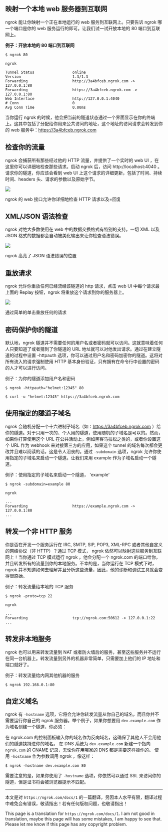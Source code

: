 <!--
「翻译」ngrok 1.X 使用文档
ngrok 能让你映射一个正在本地运行的 web 服务到互联网上。只要告诉 ngrok 哪一个端口是你的 web 服务运行的即可
1497716653
-->

## 映射一个本地 web 服务器到互联网

ngrok 能让你映射一个正在本地运行的 web 服务到互联网上。只要告诉 ngrok 哪一个端口是你的 web 服务运行的即可。让我们试一试开放本地的 80 端口到互联网上。

**例子：开放本地的 80 端口到互联网**

```
$ ngrok 80
```

```
ngrok

Tunnel Status                 online
Version                       1.3/1.3
Forwarding                    http://3a4bfceb.ngrok.com -> 127.0.0.1:80
Forwarding                    https://3a4bfceb.ngrok.com -> 127.0.0.1:80
Web Interface                 http://127.0.0.1:4040
# Conn                        0
Avg Conn Time                 0.00ms
```

当你运行 ngrok 的时候，他会把当前的隧道状态通过一个界面显示在你的终端上。这其中包括了分配给你用来公共访问的地址，这个地址的访问请求会转发到你的 web 服务中：https://3a4bfceb.ngrok.com

## 检查你的流量

ngrok 会捕获所有那些经过他的 HTTP 流量，并提供了一个实时的 web UI ，在这里你可以详细地检查那些请求。启动 ngrok 后，访问 http://localhost:4040 。请求你的隧道，你应该会看到 web UI 上这个请求的详细更新，包括了时间、持续时间、headers 头、请求的参数以及原始字节。

![](https://imlonghao.com/files/27/5bbb4ebac03e5.jpg)

ngrok 的 web 接口允许你详细地检查 HTTP 请求以及=回复

## XML/JSON 语法检查

ngrok 对绝大多数使用在 web 中的数据交换格式有特别的支持。一切 XML 以及 JSON 格式的数据都会自动被美化输出来让你检查语法错误。

![](https://imlonghao.com/files/27/5bbb4ebfc763f.jpg)

ngrok 高亮了 JSON 语法错误的位置

## 重放请求

ngrok 允许你重放任何已经流经该隧道的 http 请求，点击 web UI 中每个请求最上面的 Replay 按钮，ngrok 将重放这个请求到你的服务器上。

![](https://imlonghao.com/files/27/5bbb4ec576595.jpg)

通过简单的单击重放任何的请求

## 密码保护你的隧道

默认地，ngrok 隧道并不需要任何的用户名或者密码就可以访问。这就意味着任何人只要知道了或者猜到了你隧道的 URL 地址就可以对他发出请求。通过在建立隧道的过程中设置 -httpauth 选项，你可以通过用户名和密码加密你的隧道。这将对所有流入的请求强制使用 HTTP 基本身份验证，只有拥有在命令行中设置的密码的人才可以进行访问。

例子：为你的隧道添加用户名和密码

```
$ ngrok -httpauth="helmet:12345" 80
```

```
$ curl -u "helmet:12345" https://3a4bfceb.ngrok.com
```

## 使用指定的隧道子域名

ngrok 会随机分配一个十六进制子域名（如：https://3a4bfceb.ngrok.com ）给你的隧道。对于只用一次的、个人用的隧道，使用随机的子域名是可以的。然而，如果你打算使用这个 URL 在公共活动上，例如黑客马拉松之类的，或者你设置这个 URL 作为 webhook 来对接第三方的应用，如果这个 tunnel 的域名每次都会更改并且难以阅读的话，这是令人沮丧的。通过 `-subdomain` 选项，ngrok 允许你使用指定的子域名来启动一个隧道。让我们来用 example 作为子域名启动一个隧道。

例子：使用指定的子域名来启动一个隧道， 'example'

```
$ ngrok -subdomain=example 80
```

```
ngrok

...
Forwarding                    https://example.ngrok.com -> 127.0.0.1:80
...
```

## 转发一个非 HTTP 服务

你是否在开发一个服务运行在 IRC, SMTP, SIP, POP3, XML-RPC 或者其他自定义的网络协议（非 HTTP）？通过 TCP 模式， ngrok 依然可以映射这些服务到互联网上！当你通过 TCP 模式运行 ngrok ，他会分配一个 ngrok.com 的端口给你，并且转发所有的流量到你的本地服务。不幸的是，当你运行在 TCP 模式下时， ngrok 并不知道如何去理解并且分析这些流量，因此，他的诊断和调试工具就会变得很原始。

例子：转发流量给本地的 TCP 服务

```
$ ngrok -proto=tcp 22
```

```
ngrok

...
Forwarding                    tcp://ngrok.com:50612 -> 127.0.0.1:22
...
```

## 转发非本地服务

ngrok 也可以用来转发流量到 NAT 或者防火墙后的服务，甚至这些服务并不运行在同一台机器上。转发流量到另外的机器非常简单，只需要加上他们的 IP 地址和端口就好了。

例子：转发流量给内网其他机器的服务

```
$ ngrok 192.168.0.1:80
```

## 自定义域名

ngrok 有 `-hostname` 选项，它将会允许你转发流量从你自己的域名，而且你并不需要运行你自己的 ngrok 服务器。举个例子，如果你想要用 `dev.example.com` 作为域名创建一个隧道，你必须：

在 ngrok.com 的控制面板输入你的域名作为反向域名，这确保了其他人不会用他们的隧道挟持进你的域名。
在 DNS 系统为 `dev.example.com` 新建一个指向 `ngrok.com` 的 CNAME 记录，无论你在用哪家的 DNS 都是需要这样操作的。
使用 `-hostname` 作为参数调用 ngrok ，像这样：

```
$ ngrok -hostname dev.example.com 80
```

需要注意的是，如果你使用了 `-hostname` 选项，你依然可以通过 SSL 来访问你的隧道，但是证书将会被浏览器提示不匹配。

---

本文是对 `https://ngrok.com/docs/1` 的一篇翻译，另因本人水平有限，翻译过程中难免会有错误，敬请指出！若有任何版权问题，也敬请指出！

This page is a translation for `https://ngrok.com/docs/1`. I am not good in translation, maybe this page will has some mistakes, I am happy to see that. Please let me know if this page has any copyright problem.
